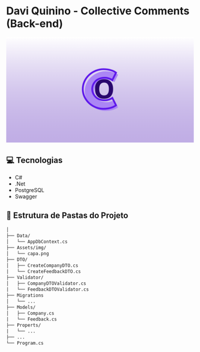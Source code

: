# Davi Quinino - Collective Comments (Back-end)

![BANNER](Assets/img/capa.png)

## 💻 Tecnologias

- C#
- .Net
- PostgreSQL
- Swagger

## 📃 Estrutura de Pastas do Projeto

```text
│
├── Data/
│   └── AppDbContext.cs
├── Assets/img/
│   └── capa.png
├── DTO/
│   ├── CreateCompanyDTO.cs
|   └── CreateFeedbackDTO.cs
├── Validator/
│   ├── CompanyDTOValidator.cs
|   └── FeedbackDTOValidator.cs
├── Migrations
│   └── ...
├── Models/
│   ├── Company.cs
|   └── Feedback.cs
├── Properts/
|   └── ...
├── ...
└── Program.cs
```
